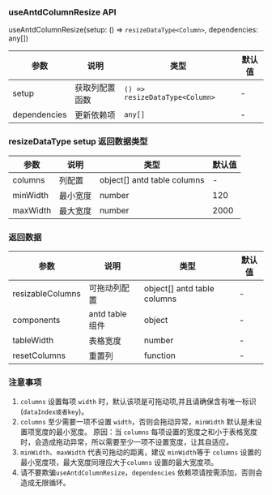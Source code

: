 ### useAntdColumnResize API

useAntdColumnResize(setup: () => `resizeDataType<Column>`, dependencies: any[])

| 参数         | 说明           | 类型                           | 默认值 |
| ------------ | -------------- | ------------------------------ | ------ |
| setup        | 获取列配置函数 | `() => resizeDataType<Column>` | -      |
| dependencies | 更新依赖项     | `any[]`                        | -      |

### resizeDataType setup 返回数据类型

| 参数     | 说明     | 类型                        | 默认值 |
| -------- | -------- | --------------------------- | ------ |
| columns  | 列配置   | object[] antd table columns | -      |
| minWidth | 最小宽度 | number                      | 120    |
| maxWidth | 最大宽度 | number                      | 2000   |

### 返回数据

| 参数             | 说明            | 类型                        | 默认值 |
| ---------------- | --------------- | --------------------------- | ------ |
| resizableColumns | 可拖动列配置    | object[] antd table columns | -      |
| components       | antd table 组件 | object                      | -      |
| tableWidth       | 表格宽度        | number                      | -      |
| resetColumns     | 重置列          | function                    | -      |

### 注意事项

1. `columns` 设置每项 `width` 时，默认该项是可拖动项,并且请确保含有唯一标识(`dataIndex或者key`)。
2. `columns` 至少需要一项不设置 `width`，否则会拖动异常，`minWidth` 默认是未设置项宽度的最小宽度。
   原因：当 `columns` 每项设置的宽度之和小于表格宽度时，会造成拖动异常，所以需要至少一项不设置宽度，让其自适应。
3. `minWidth`、`maxWidth` 代表可拖动的距离，建议 `minWidth`等于 `columns` 设置的最小宽度项，最大宽度同理应大于`columns` 设置的最大宽度项。
4. 请不要欺骗`useAntdColumnResize`，`dependencies` 依赖项请按需添加，否则会造成无限循环。
